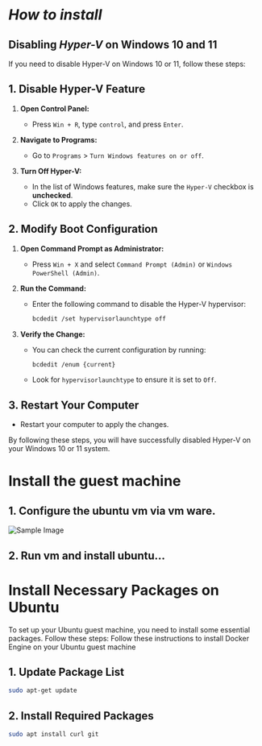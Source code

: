# _How to install_
## Disabling _Hyper-V_ on Windows 10 and 11

If you need to disable Hyper-V on Windows 10 or 11, follow these steps:

## 1. Disable Hyper-V Feature

1. **Open Control Panel:**
   - Press `Win + R`, type `control`, and press `Enter`.

2. **Navigate to Programs:**
   - Go to `Programs` > `Turn Windows features on or off`.

3. **Turn Off Hyper-V:**
   - In the list of Windows features, make sure the `Hyper-V` checkbox is **unchecked**.
   - Click `OK` to apply the changes.

## 2. Modify Boot Configuration

1. **Open Command Prompt as Administrator:**
   - Press `Win + X` and select `Command Prompt (Admin)` or `Windows PowerShell (Admin)`.

2. **Run the Command:**
   - Enter the following command to disable the Hyper-V hypervisor:
     ```bash
     bcdedit /set hypervisorlaunchtype off
     ```

3. **Verify the Change:**
   - You can check the current configuration by running:
     ```bash
     bcdedit /enum {current}
     ```
   - Look for `hypervisorlaunchtype` to ensure it is set to `Off`.

## 3. Restart Your Computer

- Restart your computer to apply the changes.

By following these steps, you will have successfully disabled Hyper-V on your Windows 10 or 11 system.

# Install the guest machine

## 1. Configure the ubuntu vm via vm ware.
![Sample Image](C:\Users\Zeynab\Desktop/Picture1.png)
## 2. Run vm and install ubuntu…

# Install Necessary Packages on Ubuntu

To set up your Ubuntu guest machine, you need to install some essential packages. Follow these steps:
Follow these instructions to install Docker Engine on your Ubuntu guest machine

## 1. Update Package List

```bash
sudo apt-get update
```
## 2. Install Required Packages

```bash
sudo apt install curl git
```
